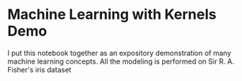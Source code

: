 # Machine Learning with Kernels Demo

I put this notebook together as an expository demonstration of many machine learning concepts. All the modeling is performed on Sir R. A. Fisher's iris dataset
